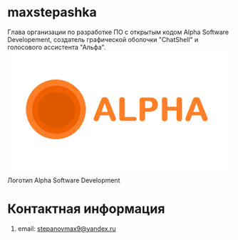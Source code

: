 # maxstepashka
Глава организации по разработке ПО с открытым кодом Alpha Software Developement, создатель графической оболочки "ChatShell" и голосового ассистента "Альфа".
![screenshot](https://github.com/maxstepashka/maxstepashka/blob/335e01b659ba3edf816f52dcbe898bb4819c420e/Alpha_software_development_logo.png)

Логотип Alpha Software Development
# Контактная информация
1) email: stepanovmax9@yandex.ru
<!---
maxstepashka/maxstepashka is a ✨ special ✨ repository because its `README.md` (this file) appears on your GitHub profile.
You can click the Preview link to take a look at your changes.
--->
